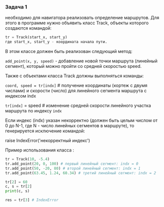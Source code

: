 
### Задача 1
необходимо для навигатора реализовать определение маршрутов. Для этого в программе нужно объявить класс Track, объекты которого создаются командой:

```python
tr = Track(start_x, start_y)
где start_x, start_y - координата начала пути.
```
В этом классе должен быть реализован следующий метод:

`add_point(x, y, speed)` - добавление новой точки маршрута (линейный сегмент), который можно пройти со средней скоростью speed.

Также с объектами класса Track должны выполняться команды:

`coord, speed = tr[indx]` # получение координаты (кортеж с двумя числами) и скорости (число) для линейного сегмента маршрута с индексом indx

`tr[indx]` = speed # изменение средней скорости линейного участка маршрута по индексу `indx`

Если индекс (indx) указан некорректно (должен быть целым числом от 0 до N-1, где N - число линейных сегментов в маршруте), то генерируется исключение командой:

raise IndexError('некорректный индекс')

Пример использования класса :
```python
tr = Track(10, -5.4)
tr.add_point(20, 0, 100) # первый линейный сегмент: indx = 0
tr.add_point(50, -20, 80) # второй линейный сегмент: indx = 1
tr.add_point(63.45, 1.24, 60.34) # третий линейный сегмент: indx = 2

tr[2] = 60
c, s = tr[2]
print(c, s)

res = tr[3] # IndexError

```